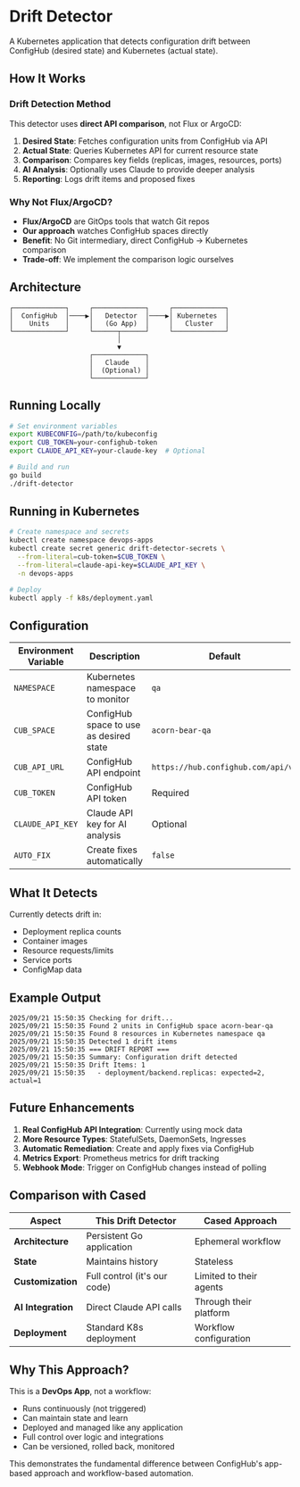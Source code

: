 # Drift Detector

A Kubernetes application that detects configuration drift between ConfigHub (desired state) and Kubernetes (actual state).

## How It Works

### Drift Detection Method

This detector uses **direct API comparison**, not Flux or ArgoCD:

1. **Desired State**: Fetches configuration units from ConfigHub via API
2. **Actual State**: Queries Kubernetes API for current resource state
3. **Comparison**: Compares key fields (replicas, images, resources, ports)
4. **AI Analysis**: Optionally uses Claude to provide deeper analysis
5. **Reporting**: Logs drift items and proposed fixes

### Why Not Flux/ArgoCD?

- **Flux/ArgoCD** are GitOps tools that watch Git repos
- **Our approach** watches ConfigHub spaces directly
- **Benefit**: No Git intermediary, direct ConfigHub → Kubernetes comparison
- **Trade-off**: We implement the comparison logic ourselves

## Architecture

```
┌─────────────┐     ┌─────────────┐     ┌─────────────┐
│  ConfigHub  │────▶│   Detector  │────▶│ Kubernetes  │
│    Units    │     │   (Go App)  │     │   Cluster   │
└─────────────┘     └──────┬──────┘     └─────────────┘
                           │
                           ▼
                    ┌─────────────┐
                    │   Claude    │
                    │  (Optional) │
                    └─────────────┘
```

## Running Locally

```bash
# Set environment variables
export KUBECONFIG=/path/to/kubeconfig
export CUB_TOKEN=your-confighub-token
export CLAUDE_API_KEY=your-claude-key  # Optional

# Build and run
go build
./drift-detector
```

## Running in Kubernetes

```bash
# Create namespace and secrets
kubectl create namespace devops-apps
kubectl create secret generic drift-detector-secrets \
  --from-literal=cub-token=$CUB_TOKEN \
  --from-literal=claude-api-key=$CLAUDE_API_KEY \
  -n devops-apps

# Deploy
kubectl apply -f k8s/deployment.yaml
```

## Configuration

| Environment Variable | Description | Default |
|---------------------|-------------|---------|
| `NAMESPACE` | Kubernetes namespace to monitor | `qa` |
| `CUB_SPACE` | ConfigHub space to use as desired state | `acorn-bear-qa` |
| `CUB_API_URL` | ConfigHub API endpoint | `https://hub.confighub.com/api/v1` |
| `CUB_TOKEN` | ConfigHub API token | Required |
| `CLAUDE_API_KEY` | Claude API key for AI analysis | Optional |
| `AUTO_FIX` | Create fixes automatically | `false` |

## What It Detects

Currently detects drift in:
- Deployment replica counts
- Container images
- Resource requests/limits
- Service ports
- ConfigMap data

## Example Output

```
2025/09/21 15:50:35 Checking for drift...
2025/09/21 15:50:35 Found 2 units in ConfigHub space acorn-bear-qa
2025/09/21 15:50:35 Found 8 resources in Kubernetes namespace qa
2025/09/21 15:50:35 Detected 1 drift items
2025/09/21 15:50:35 === DRIFT REPORT ===
2025/09/21 15:50:35 Summary: Configuration drift detected
2025/09/21 15:50:35 Drift Items: 1
2025/09/21 15:50:35   - deployment/backend.replicas: expected=2, actual=1
```

## Future Enhancements

1. **Real ConfigHub API Integration**: Currently using mock data
2. **More Resource Types**: StatefulSets, DaemonSets, Ingresses
3. **Automatic Remediation**: Create and apply fixes via ConfigHub
4. **Metrics Export**: Prometheus metrics for drift tracking
5. **Webhook Mode**: Trigger on ConfigHub changes instead of polling

## Comparison with Cased

| Aspect | This Drift Detector | Cased Approach |
|--------|-------------------|----------------|
| **Architecture** | Persistent Go application | Ephemeral workflow |
| **State** | Maintains history | Stateless |
| **Customization** | Full control (it's our code) | Limited to their agents |
| **AI Integration** | Direct Claude API calls | Through their platform |
| **Deployment** | Standard K8s deployment | Workflow configuration |

## Why This Approach?

This is a **DevOps App**, not a workflow:
- Runs continuously (not triggered)
- Can maintain state and learn
- Deployed and managed like any application
- Full control over logic and integrations
- Can be versioned, rolled back, monitored

This demonstrates the fundamental difference between ConfigHub's app-based approach and workflow-based automation.
